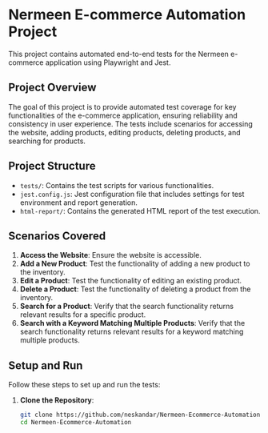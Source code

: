 # Nermeen E-commerce Automation Project

This project contains automated end-to-end tests for the Nermeen e-commerce application using Playwright and Jest.

## Project Overview

The goal of this project is to provide automated test coverage for key functionalities of the e-commerce application, ensuring reliability and consistency in user experience. The tests include scenarios for accessing the website, adding products, editing products, deleting products, and searching for products.

## Project Structure

- `tests/`: Contains the test scripts for various functionalities.
- `jest.config.js`: Jest configuration file that includes settings for test environment and report generation.
- `html-report/`: Contains the generated HTML report of the test execution.

## Scenarios Covered

1. **Access the Website**: Ensure the website is accessible.
2. **Add a New Product**: Test the functionality of adding a new product to the inventory.
3. **Edit a Product**: Test the functionality of editing an existing product.
4. **Delete a Product**: Test the functionality of deleting a product from the inventory.
5. **Search for a Product**: Verify that the search functionality returns relevant results for a specific product.
6. **Search with a Keyword Matching Multiple Products**: Verify that the search functionality returns relevant results for a keyword matching multiple products.

## Setup and Run

Follow these steps to set up and run the tests:

1. **Clone the Repository**:
   ```bash
   git clone https://github.com/neskandar/Nermeen-Ecommerce-Automation.git
   cd Nermeen-Ecommerce-Automation
